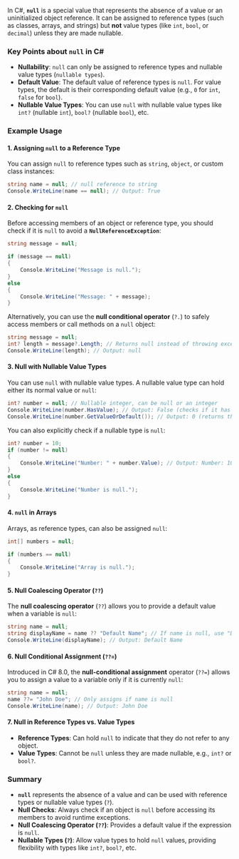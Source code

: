 In C#, **`null`** is a special value that represents the absence of a value or an uninitialized object reference. It can be assigned to reference types (such as classes, arrays, and strings) but **not** value types (like `int`, `bool`, or `decimal`) unless they are made nullable.

### Key Points about `null` in C#
- **Nullability**: `null` can only be assigned to reference types and nullable value types (`nullable types`).
- **Default Value**: The default value of reference types is `null`. For value types, the default is their corresponding default value (e.g., `0` for `int`, `false` for `bool`).
- **Nullable Value Types**: You can use `null` with nullable value types like `int?` (nullable `int`), `bool?` (nullable `bool`), etc.

### Example Usage

#### 1. Assigning `null` to a Reference Type
You can assign `null` to reference types such as `string`, `object`, or custom class instances:

```csharp
string name = null; // null reference to string
Console.WriteLine(name == null); // Output: True
```

#### 2. Checking for `null`
Before accessing members of an object or reference type, you should check if it is `null` to avoid a **`NullReferenceException`**:

```csharp
string message = null;

if (message == null)
{
    Console.WriteLine("Message is null.");
}
else
{
    Console.WriteLine("Message: " + message);
}
```

Alternatively, you can use the **null conditional operator** (`?.`) to safely access members or call methods on a `null` object:

```csharp
string message = null;
int? length = message?.Length; // Returns null instead of throwing exception
Console.WriteLine(length); // Output: null
```

#### 3. Null with Nullable Value Types
You can use `null` with nullable value types. A nullable value type can hold either its normal value or `null`:

```csharp
int? number = null; // Nullable integer, can be null or an integer
Console.WriteLine(number.HasValue); // Output: False (checks if it has a value)
Console.WriteLine(number.GetValueOrDefault()); // Output: 0 (returns the default value if null)
```

You can also explicitly check if a nullable type is `null`:

```csharp
int? number = 10;
if (number != null)
{
    Console.WriteLine("Number: " + number.Value); // Output: Number: 10
}
else
{
    Console.WriteLine("Number is null.");
}
```

#### 4. `null` in Arrays
Arrays, as reference types, can also be assigned `null`:

```csharp
int[] numbers = null;

if (numbers == null)
{
    Console.WriteLine("Array is null.");
}
```

#### 5. Null Coalescing Operator (`??`)
The **null coalescing operator** (`??`) allows you to provide a default value when a variable is `null`:

```csharp
string name = null;
string displayName = name ?? "Default Name"; // If name is null, use "Default Name"
Console.WriteLine(displayName); // Output: Default Name
```

#### 6. Null Conditional Assignment (`??=`) 
Introduced in C# 8.0, the **null-conditional assignment** operator (`??=`) allows you to assign a value to a variable only if it is currently `null`:

```csharp
string name = null;
name ??= "John Doe"; // Only assigns if name is null
Console.WriteLine(name); // Output: John Doe
```

#### 7. Null in Reference Types vs. Value Types
- **Reference Types**: Can hold `null` to indicate that they do not refer to any object.
- **Value Types**: Cannot be `null` unless they are made nullable, e.g., `int?` or `bool?`.

### Summary
- **`null`** represents the absence of a value and can be used with reference types or nullable value types (`?`).
- **Null Checks**: Always check if an object is `null` before accessing its members to avoid runtime exceptions.
- **Null Coalescing Operator (`??`)**: Provides a default value if the expression is `null`.
- **Nullable Types (`?`)**: Allow value types to hold `null` values, providing flexibility with types like `int?`, `bool?`, etc.

